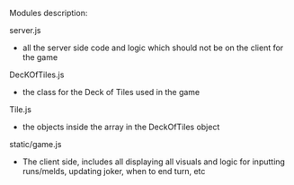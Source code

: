 Modules description:

server.js
- all the server side code and logic which should not be on the client for the game

DecKOfTiles.js
- the class for the Deck of Tiles used in the game

Tile.js 
- the objects inside the array in the DeckOfTiles object

static/game.js
- The client side, includes all displaying all visuals and logic for inputting runs/melds, updating joker, when to end turn, etc
